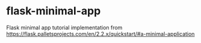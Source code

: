 # flask-minimal-app
Flask minimal app tutorial implementation from https://flask.palletsprojects.com/en/2.2.x/quickstart/#a-minimal-application
